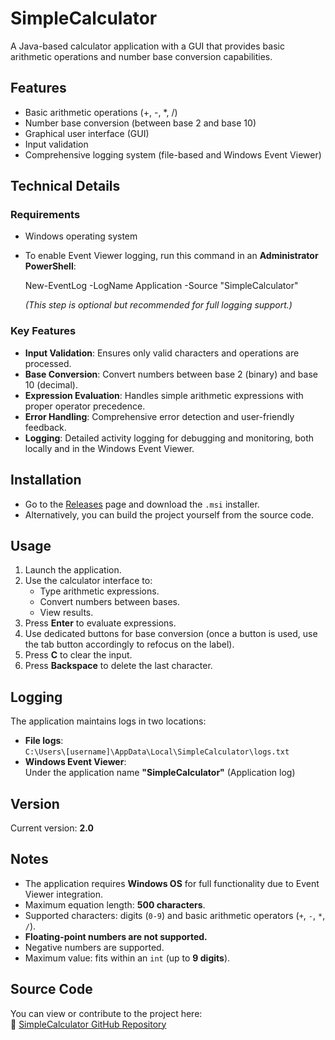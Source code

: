 # SimpleCalculator

A Java-based calculator application with a GUI that provides basic arithmetic operations and number base conversion capabilities.

## Features

- Basic arithmetic operations (+, -, *, /)
- Number base conversion (between base 2 and base 10)
- Graphical user interface (GUI)
- Input validation
- Comprehensive logging system (file-based and Windows Event Viewer)

## Technical Details

### Requirements

- Windows operating system
- To enable Event Viewer logging, run this command in an **Administrator PowerShell**:

  New-EventLog -LogName Application -Source "SimpleCalculator"

  *(This step is optional but recommended for full logging support.)*

### Key Features

- **Input Validation**: Ensures only valid characters and operations are processed.
- **Base Conversion**: Convert numbers between base 2 (binary) and base 10 (decimal).
- **Expression Evaluation**: Handles simple arithmetic expressions with proper operator precedence.
- **Error Handling**: Comprehensive error detection and user-friendly feedback.
- **Logging**: Detailed activity logging for debugging and monitoring, both locally and in the Windows Event Viewer.

## Installation

- Go to the [Releases](https://github.com/SilentSword123456/SimpleCalculator/releases) page and download the `.msi` installer.
- Alternatively, you can build the project yourself from the source code.

## Usage

1. Launch the application.
2. Use the calculator interface to:
   - Type arithmetic expressions.
   - Convert numbers between bases.
   - View results.
3. Press **Enter** to evaluate expressions.
4. Use dedicated buttons for base conversion (once a button is used, use the tab button accordingly to refocus on the label).
5. Press **C** to clear the input.
6. Press **Backspace** to delete the last character.

## Logging

The application maintains logs in two locations:

- **File logs**:  
  `C:\Users\[username]\AppData\Local\SimpleCalculator\logs.txt`
- **Windows Event Viewer**:  
  Under the application name **"SimpleCalculator"** (Application log)

## Version

Current version: **2.0**

## Notes

- The application requires **Windows OS** for full functionality due to Event Viewer integration.
- Maximum equation length: **500 characters**.
- Supported characters: digits (`0-9`) and basic arithmetic operators (`+`, `-`, `*`, `/`).
- **Floating-point numbers are not supported.**
- Negative numbers are supported.
- Maximum value: fits within an `int` (up to **9 digits**).

## Source Code

You can view or contribute to the project here:  
🔗 [SimpleCalculator GitHub Repository](https://github.com/SilentSword123456/SimpleCalculator)
